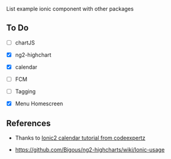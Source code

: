 List example ionic component with other packages
## To Do
* [ ] chartJS

* [x] ng2-highchart

* [x] calendar

* [ ] FCM

* [ ] Tagging

* [x] Menu Homescreen

## References
* Thanks to [Ionic2 calendar tutorial from codeexpertz](https://www.codeexpertz.com/blog/mobile/ionic-2-calendar)

* https://github.com/Bigous/ng2-highcharts/wiki/Ionic-usage
